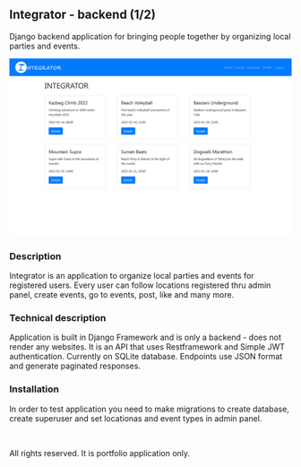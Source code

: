 <h2>Integrator - backend (1/2)</h2>
<p>Django backend application for bringing people together by organizing local parties and events.</p>

<p><img src="Screenshot 2022-01-17 at 16-36-07 INTEGRATOR.png" /></p>

<h3>Description</h3>
<p>Integrator is an application to organize local parties and events for registered users. Every user can follow locations registered thru admin panel, create events, go to events, post, like and many more.</p>

<h3>Technical description</h3>
<p>Application is built in Django Framework and is only a backend - does not render any websites. It is an API that uses Restframework and Simple JWT authentication. Currently on SQLite database. Endpoints use JSON format and generate paginated responses.</p>

<h3>Installation</h3>
<p>In order to test application you need to make migrations to create database, create superuser and set locationas and event types in admin panel.</p>

<br>
<p>All rights reserved. It is portfolio application only.</p>
